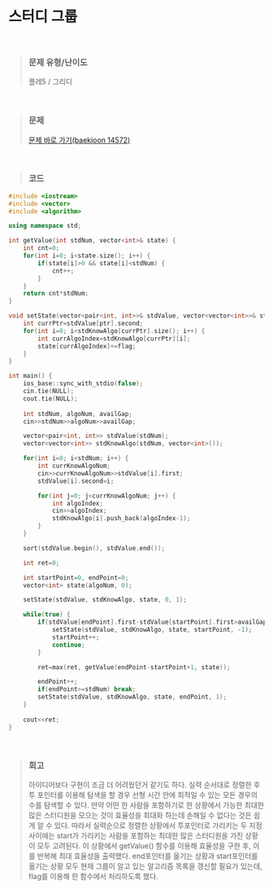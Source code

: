 스터디 그룹
====
<br/>

>### 문제 유형/난이도
>플레5 / 그리디
<br/>

>### 문제
> <a href="https://www.acmicpc.net/problem/14572">문제 바로 가기(baekjoon 14572)</a>
<br/>

>### 코드
```C++
#include <iostream>
#include <vector>
#include <algorithm>

using namespace std;

int getValue(int stdNum, vector<int>& state) {
    int cnt=0;
    for(int i=0; i<state.size(); i++) {
        if(state[i]>0 && state[i]<stdNum) {
            cnt++;
        }
    }
    return cnt*stdNum;
}

void setState(vector<pair<int, int>>& stdValue, vector<vector<int>>& stdKnowAlgo, vector<int>& state, int ptr, int flag) {
    int currPtr=stdValue[ptr].second;
    for(int i=0; i<stdKnowAlgo[currPtr].size(); i++) {
        int currAlgoIndex=stdKnowAlgo[currPtr][i];
        state[currAlgoIndex]+=flag;
    }
}

int main() {
    ios_base::sync_with_stdio(false);
    cin.tie(NULL);
    cout.tie(NULL);
    
    int stdNum, algoNum, availGap;
    cin>>stdNum>>algoNum>>availGap;

    vector<pair<int, int>> stdValue(stdNum);
    vector<vector<int>> stdKnowAlgo(stdNum, vector<int>());

    for(int i=0; i<stdNum; i++) {
        int currKnowAlgoNum;
        cin>>currKnowAlgoNum>>stdValue[i].first;
        stdValue[i].second=i;

        for(int j=0; j<currKnowAlgoNum; j++) {
            int algoIndex;
            cin>>algoIndex;
            stdKnowAlgo[i].push_back(algoIndex-1);
        }
    }

    sort(stdValue.begin(), stdValue.end());

    int ret=0;

    int startPoint=0, endPoint=0;
    vector<int> state(algoNum, 0);

    setState(stdValue, stdKnowAlgo, state, 0, 1);

    while(true) {
        if(stdValue[endPoint].first-stdValue[startPoint].first>availGap) {
            setState(stdValue, stdKnowAlgo, state, startPoint, -1);
            startPoint++;
            continue;
        }

        ret=max(ret, getValue(endPoint-startPoint+1, state));

        endPoint++;
        if(endPoint>=stdNum) break;
        setState(stdValue, stdKnowAlgo, state, endPoint, 1);        
    }
    
    cout<<ret;
}
```
<br/>

>### 회고
>아이디어보다 구현이 조금 더 어려웠던거 같기도 하다.
>실력 순서대로 정렬한 후 투 포인터를 이용해 탐색을 할 경우 선형 시간 안에 최적일 수 있는 모든 경우의 수를 탐색할 수 있다. 만약 어떤 한 사람을 포함하기로 한 상황에서 가능한 최대한 많은 스터디원을 모으는 것이 효율성을 최대화 하는데 손해일 수 없다는 것은 쉽게 알 수 있다. 따라서 실력순으로 정렬한 상황에서 투포인터로 가리키는 두 지점 사이에는 start가 가리키는 사람을 포함하는 최대한 많은 스터디원을 가진 상황이 모두 고려된다. 이 상황에서 getValue() 함수를 이용해 효율성을 구한 후, 이를 반복해 최대 효율성을 출력했다. end포인터를 옮기는 상황과 start포인터를 옮기는 상황 모두 현재 그룹이 알고 있는 알고리즘 목록을 갱신할 필요가 있는데, flag를 이용해 한 함수에서 처리하도록 했다.